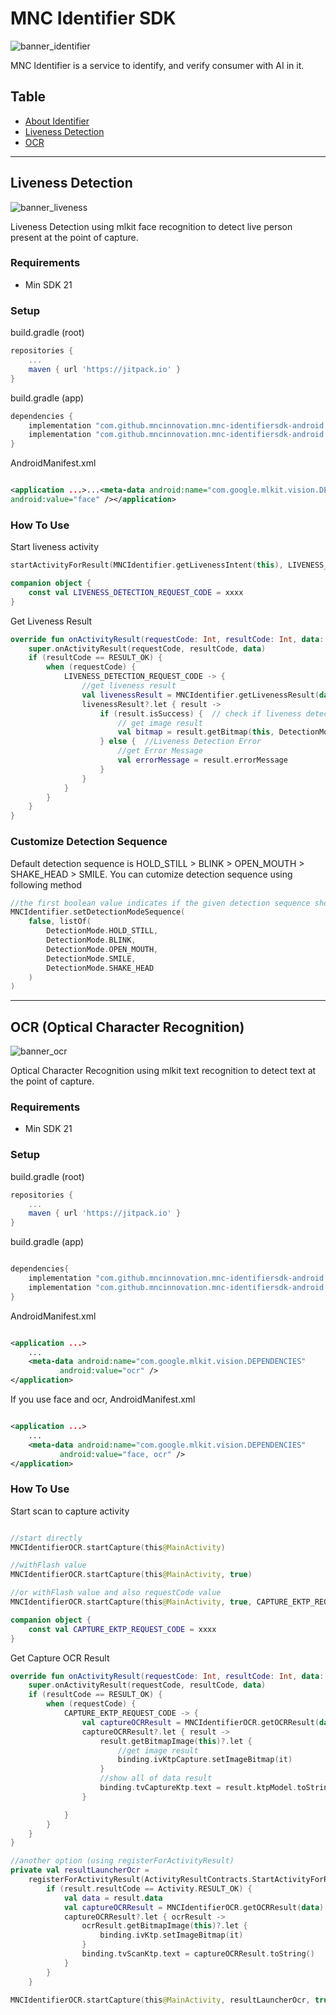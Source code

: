 # MNC Identifier SDK

![banner_identifier](/screenshots/identifier-cover.jpeg)

MNC Identifier is a service to identify, and verify consumer with AI in it.

## Table


* [About Identifier](https://mobile.mncinnovation.id/docs/mncidentifier/overview/)
* [Liveness Detection](#liveness-detection) 
* [OCR](#ocr-optical-character-recognition)


---

## Liveness Detection

![banner_liveness](/screenshots/banner_liveness.jpeg)

Liveness Detection using mlkit face recognition to detect live person present at the point of capture.

### Requirements

- Min SDK 21

### Setup

build.gradle (root)

```groovy
repositories {
    ...
    maven { url 'https://jitpack.io' }
}
```

build.gradle (app)

```groovy
dependencies {
    implementation "com.github.mncinnovation.mnc-identifiersdk-android:core:1.0.1"
    implementation "com.github.mncinnovation.mnc-identifiersdk-android:face-detection:1.0.1"
}
```

AndroidManifest.xml

```xml

<application ...>...<meta-data android:name="com.google.mlkit.vision.DEPENDENCIES"
android:value="face" /></application>
```

### How To Use

Start liveness activity

```kotlin
startActivityForResult(MNCIdentifier.getLivenessIntent(this), LIVENESS_DETECTION_REQUEST_CODE)

companion object {
    const val LIVENESS_DETECTION_REQUEST_CODE = xxxx
}
```

Get Liveness Result

```kotlin
override fun onActivityResult(requestCode: Int, resultCode: Int, data: Intent?) {
    super.onActivityResult(requestCode, resultCode, data)
    if (resultCode == RESULT_OK) {
        when (requestCode) {
            LIVENESS_DETECTION_REQUEST_CODE -> {
                //get liveness result
                val livenessResult = MNCIdentifier.getLivenessResult(data)
                livenessResult?.let { result ->
                    if (result.isSuccess) {  // check if liveness detection success
                        // get image result
                        val bitmap = result.getBitmap(this, DetectionMode.SMILE)
                    } else {  //Liveness Detection Error
                        //get Error Message
                        val errorMessage = result.errorMessage
                    }
                }
            }
        }
    }
}
```

### Customize Detection Sequence

Default detection sequence is HOLD_STILL > BLINK > OPEN_MOUTH > SHAKE_HEAD > SMILE. You can cutomize
detection sequence using following method

```kotlin
//the first boolean value indicates if the given detection sequence should be shuffled.
MNCIdentifier.setDetectionModeSequence(
    false, listOf(
        DetectionMode.HOLD_STILL,
        DetectionMode.BLINK,
        DetectionMode.OPEN_MOUTH,
        DetectionMode.SMILE,
        DetectionMode.SHAKE_HEAD
    )
)
  ```

---

## OCR (Optical Character Recognition)

![banner_ocr](/screenshots/banner_ocr.jpeg)


Optical Character Recognition using mlkit text recognition to detect text at the point of capture.

### Requirements

- Min SDK 21

### Setup

build.gradle (root)

```groovy
repositories {
    ...
    maven { url 'https://jitpack.io' }
}
```

build.gradle (app)

```groovy

dependencies{
	implementation "com.github.mncinnovation.mnc-identifiersdk-android:core:1.0.7"
	implementation "com.github.mncinnovation.mnc-identifiersdk-android:ocr:1.0.7"  
}
```

AndroidManifest.xml

```xml

<application ...>
	...
	<meta-data android:name="com.google.mlkit.vision.DEPENDENCIES"
		   android:value="ocr" />
</application>
```

If you use face and ocr, AndroidManifest.xml

```xml

<application ...>
	...
	<meta-data android:name="com.google.mlkit.vision.DEPENDENCIES"
		   android:value="face, ocr" />
</application>
```

### How To Use

Start scan to capture activity

```kotlin

//start directly
MNCIdentifierOCR.startCapture(this@MainActivity)

//withFlash value
MNCIdentifierOCR.startCapture(this@MainActivity, true)

//or withFlash value and also requestCode value
MNCIdentifierOCR.startCapture(this@MainActivity, true, CAPTURE_EKTP_REQUEST_CODE)

companion object {
    const val CAPTURE_EKTP_REQUEST_CODE = xxxx
}
```

Get Capture OCR Result

```kotlin
override fun onActivityResult(requestCode: Int, resultCode: Int, data: Intent?) {
    super.onActivityResult(requestCode, resultCode, data)
    if (resultCode == RESULT_OK) {
        when (requestCode) {
            CAPTURE_EKTP_REQUEST_CODE -> {
                val captureOCRResult = MNCIdentifierOCR.getOCRResult(data)
                captureOCRResult?.let { result ->
                    result.getBitmapImage(this)?.let {
                        //get image result
                        binding.ivKtpCapture.setImageBitmap(it)
                    }
                    //show all of data result
                    binding.tvCaptureKtp.text = result.ktpModel.toString()
                }

            }
        }
    }
}

//another option (using registerForActivityResult) 
private val resultLauncherOcr =
    registerForActivityResult(ActivityResultContracts.StartActivityForResult()) { result ->
        if (result.resultCode == Activity.RESULT_OK) {
            val data = result.data
            val captureOCRResult = MNCIdentifierOCR.getOCRResult(data)
            captureOCRResult?.let { ocrResult ->
                ocrResult.getBitmapImage(this)?.let {
                    binding.ivKtp.setImageBitmap(it)
                }
                binding.tvScanKtp.text = captureOCRResult.toString()
            }
        }
    }

MNCIdentifierOCR.startCapture(this@MainActivity, resultLauncherOcr, true)
```
